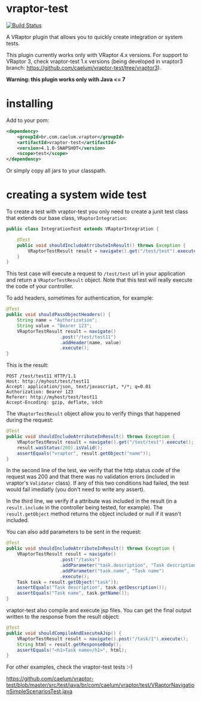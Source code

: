 # vraptor-test 

[![Build Status](https://travis-ci.org/caelum/vraptor-test.svg?branch=master)](https://travis-ci.org/caelum/vraptor-test)

A VRaptor plugin that allows you to quickly create integration or system tests. 

This plugin currently works only with VRaptor 4.x versions. For support to
VRaptor 3, check vraptor-test 1.x versions (being developed in vraptor3 branch:
https://github.com/caelum/vraptor-test/tree/vraptor3).

**Warning: this plugin works only with Java <= 7**

# installing

Add to your pom:


```xml
<dependency>
	<groupId>br.com.caelum.vraptor</groupId>
	<artifactId>vraptor-test</artifactId>
	<version>4.1.0-SNAPSHOT</version>
	<scope>test</scope>
</dependency>
```
		
Or simply copy all jars to your classpath.
		
# creating a system wide test

To create a test with vraptor-test you only need to create a junit test class
that extends our base class, `VRaptorIntegration`: 
```java
public class IntegrationTest extends VRaptorIntegration {

	@Test
	public void shouldIncludeAtrributeInResult() throws Exception {
		VRaptorTestResult result = navigate().get("/test/test").execute();
	}
}
```

This test case will execute a request to `/test/test` url in your application
and return a `VRaptorTestResult` object. Note that this test will really execute the code of your
controller.

To add headers, sometimes for authentication, for example:
```java
@Test
public void shouldPassObjectHeaders() {
	String name = "Authorization";
	String value = "Bearer 123";
	VRaptorTestResult result = navigate()
					.post("/test/test11")
					.addHeader(name, value)
					.execute();
}
```
This is the result:
```http
POST /test/test11 HTTP/1.1
Host: http://myhost/test/test11
Accept: application/json, text/javascript, */*; q=0.01
Authorization: Bearer 123
Referer: http://myhost/test/test11
Accept-Encoding: gzip, deflate, sdch
```

The `VRaptorTestResult` object allow you to verify things that
happened during the request:
```java
@Test
public void shouldIncludeAtrributeInResult() throws Exception {
	VRaptorTestResult result = navigate().get("/test/test").execute();
	result.wasStatus(200).isValid();
	assertEquals("vraptor", result.getObject("name"));
}
```

In the second line of the test, we verify that the http status code of the
request was 200 and that there was no validation errors (included in vraptor's
`Validator` class). If any of this two conditions had failed, the test would
fail imediatly (you don't need to write any assert).

In the third line, we verify if a attribute was included in the result (in a
`result.include` in the controller being tested, for example). The
`result.getObject` method returns the object included or null if it wasn't
included.

You can also add parameters to be sent in the request:
```java
@Test
public void shouldIncludeAtrributeInResult() throws Exception {
	VRaptorTestResult result = navigate()
					.post("/tasks")
					.addParameter("task.description", "Task description")
					.addParameter("task.name", "Task name")
					.execute();
	Task task = result.getObject("task"));
	assertEquals("Task description", task.getDescription());
	assertEquals("Task name", task.getName());
}
```

vraptor-test also compile and execute jsp files. You can get the final output
written to the response from the result object:
```java
@Test
public void shouldCompileAndExecuteAJsp() {
	VRaptorTestResult result = navigate().post("/task/1").execute();
	String html = result.getResponseBody();
	assertEquals("<h1>Task name</h1>", html);
}
```

For other examples, check the vraptor-test tests :-) 

https://github.com/caelum/vraptor-test/blob/master/src/test/java/br/com/caelum/vraptor/test/VRaptorNavigationSimpleScenariosTest.java
